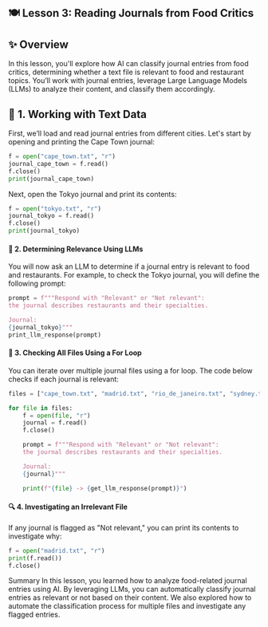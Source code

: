 ## 🍽️ Lesson 3: Reading Journals from Food Critics

## ✨ Overview
In this lesson, you'll explore how AI can classify journal entries from food critics, determining whether a text file is relevant to food and restaurant topics. You’ll work with journal entries, leverage Large Language Models (LLMs) to analyze their content, and classify them accordingly.

## 📝 1. Working with Text Data
First, we’ll load and read journal entries from different cities. Let's start by opening and printing the Cape Town journal:


```python
f = open("cape_town.txt", "r")
journal_cape_town = f.read()
f.close()
print(journal_cape_town)
```
Next, open the Tokyo journal and print its contents:

```python
f = open("tokyo.txt", "r")
journal_tokyo = f.read()
f.close()
print(journal_tokyo)
```

#### 🤖 2. Determining Relevance Using LLMs
You will now ask an LLM to determine if a journal entry is relevant to food and restaurants. For example, to check the Tokyo journal, you will define the following prompt:

```python
prompt = f"""Respond with "Relevant" or "Not relevant": 
the journal describes restaurants and their specialties. 

Journal:
{journal_tokyo}"""
print_llm_response(prompt)
```

#### 🔄 3. Checking All Files Using a For Loop
You can iterate over multiple journal files using a for loop. The code below checks if each journal is relevant:

```python
files = ["cape_town.txt", "madrid.txt", "rio_de_janeiro.txt", "sydney.txt", "tokyo.txt"]

for file in files:
    f = open(file, "r")
    journal = f.read()
    f.close()

    prompt = f"""Respond with "Relevant" or "Not relevant": 
    the journal describes restaurants and their specialties. 

    Journal:
    {journal}"""

    print(f"{file} -> {get_llm_response(prompt)}")
```

#### 🔍 4. Investigating an Irrelevant File
If any journal is flagged as "Not relevant," you can print its contents to investigate why:

```python
f = open("madrid.txt", "r")
print(f.read())
f.close()
```

Summary
In this lesson, you learned how to analyze food-related journal entries using AI. By leveraging LLMs, you can automatically classify journal entries as relevant or not based on their content. We also explored how to automate the classification process for multiple files and investigate any flagged entries.
